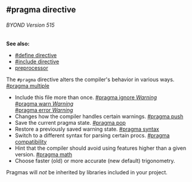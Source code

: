 ## #pragma directive 
###### BYOND Version 515
**See also:**
*   [#define directive](/DM/preprocessor/define)
*   [#include directive](/DM/preprocessor/include)
*   [preprocessor](/DM/preprocessor)


The `#pragma` directive alters the compiler\'s behavior in
various ways.
[#pragma multiple](/DM/preprocessor/pragma/multiple)
*   Include this file more than once.
[#pragma ignore *Warning*](/DM/preprocessor/pragma/warn)\
[#pragma warn *Warning*](/DM/preprocessor/pragma/warn)\
[#pragma error *Warning*](/DM/preprocessor/pragma/warn)
*   Changes how the compiler handles certain warnings.
[#pragma push](/DM/preprocessor/pragma/push)
*   Save the current pragma state.
[#pragma pop](/DM/preprocessor/pragma/push)
*   Restore a previously saved warning state.
[#pragma syntax](/DM/preprocessor/pragma/syntax)
*   Switch to a different syntax for parsing certain procs.
[#pragma compatibility](/DM/preprocessor/pragma/compatibility)
*   Hint that the compiler should avoid using features higher than a
    given version.
[#pragma math](/DM/preprocessor/pragma/math)
*   Choose faster (old) or more accurate (new default) trigonometry.


Pragmas will *not* be inherited by libraries included in your
project.
